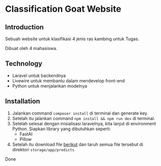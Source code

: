 # Classification Goat Website

## Introduction

Sebuah website untuk klasifikasi 4 jenis ras kambing untuk Tugas.

Dibuat oleh 4 mahasiswa.

## Technology

- Laravel untuk backendnya
- Livewire untuk membantu dalam mendevelop front-end
- Python untuk menjalankan modelnya

## Installation

1. Jalankan command `composer install` di terminal dan generate key.
2. Setelah itu jalankan command `npm install && npm run dev` di terminal.
3. Setelah selesai dengan inisialisasi laravelnya, kita lanjut di environment Python. Siapkan library yang dibutuhkan seperti:
    - FastAI
    - Pillow
4. Setelah itu download file [berikut](https://drive.google.com/file/d/1cb8UBvju3PzMMABBHfjxcp0U-xt25IbQ/view?usp=share_link) dan taruh semua file tersebut di direktori `storage/app/predicts`

Done
